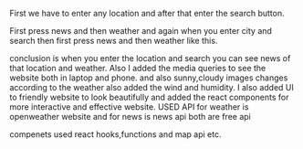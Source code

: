 First we have to enter any location and after that enter the search button.

First press news and then weather and again when you enter city and search then  first press news and then weather  like this.

conclusion is when you enter the location and search you can see news of that location and weather.
Also I added the media queries to see the website both in laptop and phone.
and also sunny,cloudy images changes according to the weather also added the wind and humidity.
I also added UI to friendly website to look beautifully and added the react components for more interactive and effective website.
USED API for weather is openweather website
and for news is news api
both are free api

compenets used
react hooks,functions and map api etc.
